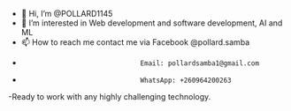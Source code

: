 - 👋 Hi, I’m @POLLARD1145
- 👀 I’m interested in Web development and software development, AI and ML 
- 📫 How to reach me contact me via Facebook @pollard.samba
-                                   Email: pollardsamba1@gmail.com
-                                   WhatsApp: +260964200263
-Ready to work with any highly challenging technology.

<!---
POLLARD1145/POLLARD1145 is a ✨ special ✨ repository because its `README.md` (this file) appears on your GitHub profile.
You can click the Preview link to take a look at your changes.
--->
